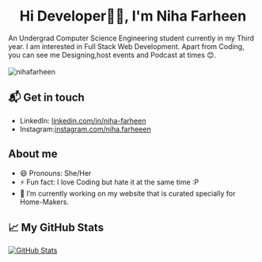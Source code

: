 <h1 align="center">Hi Developer👋🏻, I'm Niha Farheen </h1>

 An Undergrad Computer Science Engineering student currently in my Third year. I am interested in Full Stack Web Development. Apart from Coding, you can see me Designing,host events and Podcast at times 😊.<br><br>
<img src="https://komarev.com/ghpvc/?username=nihafarheen" alt="nihafarheen" />
## 📬 Get in touch

- LinkedIn: [linkedin.com/in/niha-farheen][1]
- Instagram:[instagram.com/niha.farheeen][2]

## About me

- 😄 Pronouns: She/Her
- ⚡ Fun fact: I love Coding but hate it at the same time :P
- 🔭 I’m currently working on my website that is curated specially for Home-Makers.

## &#x1f4c8; My GitHub Stats

<a href="https://github.com/nihafarheen/nihafarheen">
  <img align="center" src="https://github-readme-stats.vercel.app/api?username=nihafarheen&show_icons=true&line_height=27&count_private=true&title_color=ffffff&text_color=c9cacc&icon_color=2bbc8a&bg_color=1d1f21" alt="GitHub Stats" />
</a>

[1]:https://www.linkedin.com/in/niha-farheen/
[2]:https://www.instagram.com/niha.farheeen/
